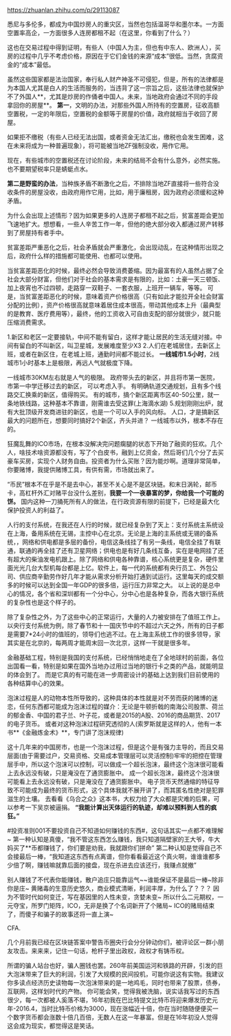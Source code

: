 https://zhuanlan.zhihu.com/p/29113087

悉尼与多伦多，都成为中国炒房人的重灾区，当然也包括温哥华和墨尔本。一方面空置率高企，一方面很多人连房都租不起（在这里，你看到了什么？）

这也在交易过程中得到证明，有些人（中国人为主，但也有中东人、欧洲人），买房的过程中几乎不考虑价格，原因在于它们金钱的来源“成本”很低。当然，贪腐资金的“成本”最低。

虽然这些国家都是法治国家，奉行私人财产神圣不可侵犯，但是，所有的法律都是为本国人尤其是白人的生活而服务的，当违背了这一宗旨之后，这些法律也就保护不了外国人**，尤其是炒房的作俑者中国人。未来，当地政府会通过不同的手段拿回你的房屋**。
**第一**，文明的办法，对那些外国人所持有的空置房，征收高额空置税，一定的年限后，空置税的金额等于房屋的价值，政府就相当于收回了房屋。

如果拒不缴税（有些人已经无法出国，或者资金无法汇出，缴税也会发生困难，这在未来将成为一种普遍现象），将可能被当地ZF强制没收，用作它用。

现在，有些城市的空置税还在讨论阶段，未来的结局不会有什么意外，必然实施。也不要期望税率只是蜻蜓点水。

**第二是野蛮的办法**，当种族矛盾不断激化之后，不排除当地ZF直接将一些符合没收条件的房屋没收，由政府用作它用，比如，用于廉租房，因为政府必须缓和这种矛盾。

为什么会出现上述情形？因为如果更多的人连房子都租不起之后，贫富差距会更加飞速地扩大。想想看，一些人辛苦工作一年，但他的绝大部分收入都通过房产转移到了房屋持有者手中。

贫富差距严重恶化之后，社会矛盾就会严重激化，会出现动乱，在这种情形出现之后，政府什么样的措施都可能使用、也都可以使用。

当贫富差距恶化的时候，最终必然会导致消费萎缩。因为最富有的人虽然占据了全社会大部分财富，但他们对于社会的基本需求是有限的，比如：土豪一天三顿饭、加上夜宵也不过四顿，走路穿一双鞋子、一套衣服，上班开一辆车，等等。
可是，当贫富差距恶化的时候，意味着资产价格很高（只有如此才能拉开全社会财富分配的比例），资产价格很高就意味着居住成本很高，带动其他成本上升（最典型的是教育、医疗费用等），最终，他的工资收入可自由支配的部分就很少，就只能压缩消费需求。

1.新区和老区一定要接轨，中间不能有留白，这样才能让居民的生活无缝对接。中间有留白的不叫新区，叫卫星城，发展难度至少X3
2.人们在老城居住，去新区上班，或者在新区住，在老城上班，通勤时间都不能过长。
**一线城市1.5小时**，2线城市1小时基本上是极限，再远人气就极度下降。

一线城市30KM左右就是人气的极限。
政府带头去的新区，并且将市第一医院，市第一中学迁移过去的新区， 可以考虑入手。
有明确轨道交通规划，且有多个线路交汇换乘的新区，值得购买。
有的城市，搞个新区距离市区40-50公里，就一条地铁线路，这种基本不靠谱，刚需谁去受这罪(上海滴水湖)
5.规划刚刚出炉，就有大批顶级开发商进驻的新区，也是一个可以入手的风向标。
人口，才是搞新区最大的问题所在，想要同时搞好2个新区，齐头并进？
一线城市以外，根本不存在的。

狂魔乱舞的ICO市场，在根本没解决完问题瘸腿的状态下开始了融资的狂欢。几个人，啥技术啥资源都没有，写了个白皮书，融到上亿资金，然后哥们几个分了去买豪车买房，实现个人财务自由。投资者为什么买账？因为能炒啊。道理非常简单，你要赌博，我提供赌博工具，有供有需，市场就出来了。

“币民”根本不在乎是不是去中心，甚至不关心是不是区块链。和末日涡轮，邮币卡，高杠杆外汇对赌平台没什么差别，**我要一个一夜暴富的梦，你给我一个可能的饼。**
国内这种一刀捅死所有人的做法，在行政资源有限的前提下，已经是最大化保护投资人的利益了。

人行的支付系统，在我还在人行的时候，就已经复杂到了天上：支付系统主系统设在上海，备用系统在无锡，主控中心在北京。无论是上海的主系统或无锡的备系统，，网络和供电都是多层的备份，电信这条线挂了有另一条线，电信全挂了有联通，联通的再全挂了还有卫星网络；供电也是有好几条线互备，实在是电网挂了还有超大的柴油发电机跟上。除了网络和供电各种靠谱，核心系统更是复杂，硬件里面光光几台大型机每台都是上亿。软件上，每一代的系统都有央行员工、外包公司、供应商辛勤劳作好几年才能从需求分析开始打通到试运行。这里每天的成交额多的时候可以达到全国一年GDP的很多倍，运行压力非常之大。
以上说的是总中心的情况，各个省和深圳都有一个分中心，分中心也是各种复杂，而各大银行系统的复杂性也是这个样子的。

除了复杂性之外，为了这些中心的正常运行，大量的人力被安排在了值班工作上。以央行支付系统为例，除了春节和十一国庆节中的不超过六天之外，所有的日子都是需要7*24小时的值班的，领导们也逃不过。在上海主系统工作的很多领导，家其实是在北京的，每两周才能周末回一次北京，这样一干就是很多年。

金融基础工程，特别是我国的支付系统，已经悄悄地走在了全地球村的前面，各位出国看一看，特别是如果在国外当地办过用过当地的银行卡之类的产品，就能明显的体会到了。
而是它真的有可能在进一步周密设计的基础上达到我们目前使用的各种结算中心的效果。

泡沫过程是人的动物本性所导致的，这种具体的本性就是对不劳而获的赌博的迷恋，任何东西都可能成为泡沫过程的媒介：无论是牛顿折戟的南海公司股票、荷兰的郁金香、中国的君子兰、叶子花，或者是2015的A股、2016的商品期货、2017的电子货币。
或者对这种泡沫过程研究透彻的人(索罗斯就是这样的人，他有一本书**《金融炼金术》**，专门讲了泡沫规律)

这十几年来的中国房市，也是一个泡沫过程，但是这个是有强力主导的，而且交易层面(由于需要过户，交易资格、交易成本管理层可以灵活控制)牢牢的把控在管理层手中，所以这个泡沫可以控制，可以做成一个超长泡沫，最终这个泡沫很可能看上去永远没有破，只是淹没在了通货膨胀中。
成一个超长泡沫，最终这个泡沫很可能看上去永远没有破，只是淹没在了通货膨胀中。
电子货币天然通缩的特征导致不可能成为最终的货币形式，这个具体我就不展开讲了，而其匿名性绝对是犯罪滋生的土壤。
去看看《乌合之众》这本书，大权力给了大众都是灾难的后果，可以参考一下吴京被逼捐。
**“我能计算出天体运行的轨迹，却难以预料到人性的疯狂。”**

#投资准则001不要投资自己不知道如何赚钱的东西#，这句话其实一点都不难理解~
第一种认知是真傻，“我不管这东西怎么赚钱，我只知道隔壁家的王大爷，牛大妈买了**币都赚钱了，你们要是劝我，我就跟你们拼命”
第二种认知是觉得自己不会接最后一棒，“我知道这东西有点离谱，但你看看最近这个真火啊，谁谁谁都多少倍了啊，赚钱嘛就靠后面的接盘，现在杀进去应该还行，我赚点就撤”

别人赚钱了不代表你能赚钱，散户追庄只能靠运气~~谁能保证不是最后一棒~除非你是庄~
黄赌毒的生意历史悠久，商业模式清晰，利润丰厚，为什么了？？？
因为不管时代如何变迁，写在基因里的人性未变，贪婪未变~
所以什么二元期权，一元夺宝，所罗门矩阵，ICO，无非是换了个名词新开了个赌局~
ICO的赌局结束了，而傻子和骗子的故事还将一直上演~

CFA.

几个月前我已经在区块链答案中警告币圈央行会分分钟动你们，被评论区一群小朋友攻击。来来来，记住一句话，枪杆子里出政权，政权才有铸币权。


所谓的骗人站台也好，骗人圈钱也罢。260年前美国运河和铁路的开辟，引发的巨大泡沫带来了巨大的利润，引发了大规模的民间投机，可能你说这有实物。我建议你多读点经济历史读物每一次泡沫带来的是一地鸡毛，同时也带来了股票，债券，互联网，这样划时代的产物。
你可能会笑，觉得我被洗脑，说实话我写过的东西很少，每一次都被人奚落不堪，16年初我在巴比特提文比特币将迎来爆发历史元年-2016.4，当时比特币价格为3000，现在涨幅近十倍，你在当时随随便便买一个数字货币都会涨数十倍几百倍，无数人在这一年暴富。但是在16年初没人觉得这会成为现实，都觉得这是笑话。



